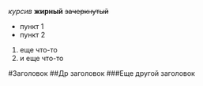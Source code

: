 *курсив*
**жирный**
~~зачеркнутый~~

- пункт 1
- пункт 2

1. еще что-то
2. и еще что-то

#Заголовок
##Др заголовок
###Еще другой заголовок

